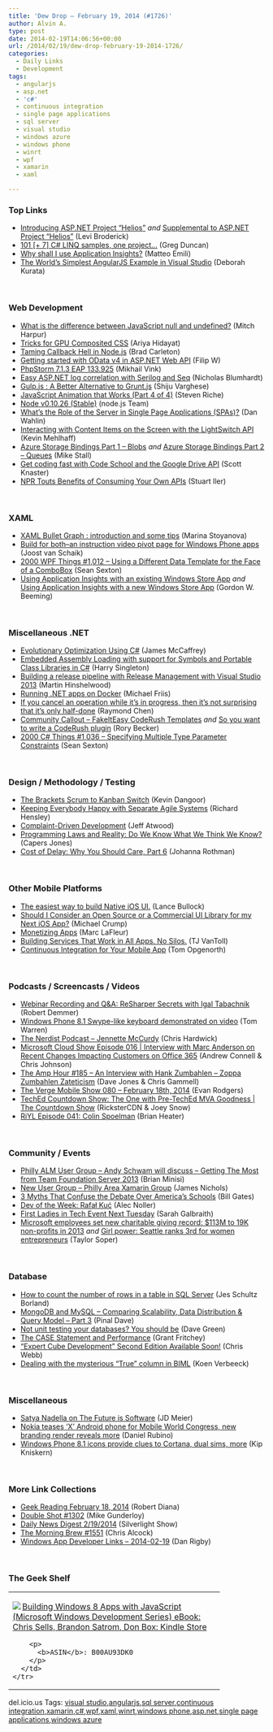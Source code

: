 ```yaml
---
title: 'Dew Drop – February 19, 2014 (#1726)'
author: Alvin A.
type: post
date: 2014-02-19T14:06:56+00:00
url: /2014/02/19/dew-drop-february-19-2014-1726/
categories:
  - Daily Links
  - Development
tags:
  - angularjs
  - asp.net
  - 'c#'
  - continuous integration
  - single page applications
  - sql server
  - visual studio
  - windows azure
  - windows phone
  - winrt
  - wpf
  - xamarin
  - xaml

---
```

### <a name="top"></a>Top Links

  * <a href="http://blogs.msdn.com/b/webdev/archive/2014/02/18/introducing-asp-net-project-helios.aspx" target="_blank">Introducing ASP.NET Project “Helios”</a> _and_ <a href="http://blogs.msdn.com/b/webdev/archive/2014/02/18/supplemental-to-asp-net-project-helios.aspx" target="_blank">Supplemental to ASP.NET Project “Helios”</a> (Levi Broderick)
  * <a href="http://coolthingoftheday.blogspot.com/2014/02/101-7-c-linq-samples-one-project.html" target="_blank">101 [+ 7] C# LINQ samples, one project&#8230;</a> (Greg Duncan)
  * <a href="http://mattvsts.blogspot.co.uk/2014/02/why-shall-i-use-application-insights.html" target="_blank">Why shall I use Application Insights?</a> (Matteo Emili)
  * <a href="http://msmvps.com/blogs/deborahk/archive/2014/02/18/the-world-s-simplest-angularjs-example-in-visual-studio.aspx" target="_blank">The World&#8217;s Simplest AngularJS Example in Visual Studio</a> (Deborah Kurata)

&nbsp;

### <a name="web"></a>Web Development

  * <a href="http://wintellect.com/blogs/mharpur/what-is-the-difference-between-javascript-null-and-undefined" target="_blank">What is the difference between JavaScript null and undefined?</a> (Mitch Harpur)
  * <a href="http://ariya.ofilabs.com/2014/02/tricks-for-gpu-composited-css.html" target="_blank">Tricks for GPU Composited CSS</a> (Ariya Hidayat)
  * <a href="http://feedproxy.google.com/~r/LosTechies/~3/0maLB1_yNlA/" target="_blank">Taming Callback Hell in Node.js</a> (Brad Carleton)
  * <a href="http://www.strathweb.com/2014/02/getting-started-odata-v4-asp-net-web-api/" target="_blank">Getting started with OData v4 in ASP.NET Web API</a> (Filip W)
  * <a href="http://blog.jetbrains.com/phpstorm/2014/02/phpstorm-7-1-3-eap-133-925/?utm_source=rss&utm_medium=rss&utm_campaign=phpstorm-7-1-3-eap-133-925" target="_blank">PhpStorm 7.1.3 EAP 133.925</a> (Mikhail Vink)
  * <a href="http://nblumhardt.com/2014/02/easy-asp-net-log-correlation/" target="_blank">Easy ASP.NET log correlation with Serilog and Seq</a> (Nicholas Blumhardt)
  * <a href="http://feedproxy.google.com/~r/ShijuVBlog/~3/iCzvuLTzMDw/gulp-js-a-better-alternative-to-grunt-js.aspx" target="_blank">Gulp.js : A Better Alternative to Grunt.js</a> (Shiju Varghese)
  * <a href="http://feedproxy.google.com/~r/nettuts/~3/e4maC2IkY-o/javascript-animation-that-works-part-4-of-4--net-35263" target="_blank">JavaScript Animation that Works (Part 4 of 4)</a> (Steven Riche)
  * <a href="http://blog.nodejs.org/2014/02/18/node-v0-10-26-stable/" target="_blank">Node v0.10.26 (Stable)</a> (node.js Team)
  * <a href="http://weblogs.asp.net/dwahlin/archive/2014/02/18/what-s-the-role-of-the-server-in-single-page-applications-spas.aspx" target="_blank">What’s the Role of the Server in Single Page Applications (SPAs)?</a> (Dan Wahlin)
  * <a href="http://blogs.msdn.com/b/lightswitch/archive/2014/02/18/interacting-with-content-items-on-the-screen-with-the-lightswitch-api-kevin-mehlhaff.aspx" target="_blank">Interacting with Content Items on the Screen with the LightSwitch API</a> (Kevin Mehlhaff)
  * <a href="http://blogs.msdn.com/b/jmstall/archive/2014/02/18/azure-storage-bindings-part-1-blobs.aspx" target="_blank">Azure Storage Bindings Part 1 – Blobs</a> _and_ <a href="http://blogs.msdn.com/b/jmstall/archive/2014/02/18/azure-storage-bindings-part-2-queues.aspx" target="_blank">Azure Storage Bindings Part 2 – Queues</a> (Mike Stall)
  * <a href="http://feedproxy.google.com/~r/GDBcode/~3/cUXeQ4hMfh4/get-coding-fast-with-code-school-and.html" target="_blank">Get coding fast with Code School and the Google Drive API</a> (Scott Knaster)
  * <a href="http://feedproxy.google.com/~r/ProgrammableWeb/~3/xlZOvi43fW8/" target="_blank">NPR Touts Benefits of Consuming Your Own APIs</a> (Stuart Iler)

&nbsp;

### <a name="silverlight"></a>XAML

  * <a href="http://www.infragistics.com/community/blogs/marina_stoyanova/archive/2014/02/18/xaml-bullet-graph.aspx" target="_blank">XAML Bullet Graph : introduction and some tips</a> (Marina Stoyanova)
  * <a href="http://feedproxy.google.com/~r/blogspot/dotnetbyexample/~3/6-6WQbncjNs/build-for-bothan-instruction-video_18.html" target="_blank">Build for both–an instruction video pivot page for Windows Phone apps</a> (Joost van Schaik)
  * <a href="http://wpf.2000things.com/2014/02/19/1012-using-a-different-data-template-for-the-face-of-a-combobox/" target="_blank">2000 WPF Things #1,012 – Using a Different Data Template for the Face of a ComboBox</a> (Sean Sexton)
  * <a href="http://www.codeproject.com/Articles/729578/Using-Application-Insights-with-an-existing-Window" target="_blank">Using Application Insights with an existing Windows Store App</a> _and_ <a href="http://www.codeproject.com/Articles/729579/Using-Application-Insights-with-a-new-Windows-Stor" target="_blank">Using Application Insights with a new Windows Store App</a> (Gordon W. Beeming)

&nbsp;

### <a name="dotnet"></a>Miscellaneous .NET

  * <a href="http://visualstudiomagazine.com/articles/2014/02/01/evolutionary-optimization-using-c.aspx" target="_blank">Evolutionary Optimization Using C#</a> (James McCaffrey)
  * <a href="http://feedproxy.google.com/~r/CodingMurmur/~3/OqnXcXKJoJw/embedded-assembly-loading-with-support.html" target="_blank">Embedded Assembly Loading with support for Symbols and Portable Class Libraries in C#</a> (Harry Singleton)
  * <a href="http://nakedalm.com/building-release-pipeline-release-management-visual-studio-2013/" target="_blank">Building a release pipeline with Release Management with Visual Studio 2013</a> (Martin Hinshelwood)
  * <a href="http://friism.com/running-net-apps-on-docker" target="_blank">Running .NET apps on Docker</a> (Michael Friis)
  * <a href="http://blogs.msdn.com/b/oldnewthing/archive/2014/02/18/10500937.aspx" target="_blank">If you cancel an operation while it&#8217;s in progress, then it&#8217;s not surprising that it&#8217;s only half-done</a> (Raymond Chen)
  * <a href="https://community.devexpress.com:443/blogs/rorybecker/archive/2014/02/18/community-callout-fakeiteasy-coderush-templates.aspx" target="_blank">Community Callout – FakeItEasy CodeRush Templates</a> _and_ <a href="https://community.devexpress.com:443/blogs/rorybecker/archive/2014/02/18/so-you-want-to-write-a-coderush-plugin.aspx" target="_blank">So you want to write a CodeRush plugin</a> (Rory Becker)
  * <a href="http://csharp.2000things.com/2014/02/19/1036-specifying-multiple-type-parameter-constraints/" target="_blank">2000 C# Things #1,036 – Specifying Multiple Type Parameter Constraints</a> (Sean Sexton)

&nbsp;

### <a name="design"></a>Design / Methodology / Testing

  * <a href="http://feedproxy.google.com/~r/blueskyonmars/all/~3/s-7bYSXEBHE/" target="_blank">The Brackets Scrum to Kanban Switch</a> (Kevin Dangoor)
  * <a href="http://feedproxy.google.com/~r/LeadingAgile/~3/W1B7-dvOwv8/" target="_blank">Keeping Everybody Happy with Separate Agile Systems</a> (Richard Hensley)
  * <a href="http://www.codinghorror.com/blog/2014/02/complaint-driven-development.html" target="_blank">Complaint-Driven Development</a> (Jeff Atwood)
  * <a href="http://www.drdobbs.com/architecture-and-design/programming-laws-and-reality-do-we-know/240166164" target="_blank">Programming Laws and Reality: Do We Know What We Think We Know?</a> (Capers Jones)
  * <a href="http://feedproxy.google.com/~r/ManagingProductDevelopment/~3/bXOSkNpR-9s/cost-of-delay-why-you-should-care-part-6.html" target="_blank">Cost of Delay: Why You Should Care, Part 6</a> (Johanna Rothman)

&nbsp;

### <a name="mobile"></a>Other Mobile Platforms

  * <a href="http://blog.falafel.com/Blogs/LanceBullock/lance-bullock/2014/02/18/the-easiest-way-to-build-native-ios-ui" target="_blank">The easiest way to build Native iOS UI.</a> (Lance Bullock)
  * <a href="http://feedproxy.google.com/~r/Telerik/~3/8Y73_6di_R0/should-i-consider-an-open-source-or-a-commercial-ui-library-for-my-next-ios-app-" target="_blank">Should I Consider an Open Source or a Commercial UI Library for my Next iOS App?</a> (Michael Crump)
  * <a href="http://massivescale.com/pages/monetizing-apps/" target="_blank">Monetizing Apps</a> (Marc LaFleur)
  * <a href="http://feedproxy.google.com/~r/Telerik/~3/0klDoNjbkEU/building-services-that-work-in-all-apps.-no-silos-" target="_blank">Building Services That Work in All Apps. No Silos.</a> (TJ VanToll)
  * <a href="http://blog.xamarin.com/continuous-integration-for-your-mobile-app/" target="_blank">Continuous Integration for Your Mobile App</a> (Tom Opgenorth)

&nbsp;

### <a name="podcasts"></a>Podcasts / Screencasts / Videos

  * <a href="http://blog.jetbrains.com/dotnet/2014/02/18/webinar-recording-and-qa-resharper-secrets-with-igal-tabachnik/?utm_source=rss&utm_medium=rss&utm_campaign=webinar-recording-and-qa-resharper-secrets-with-igal-tabachnik" target="_blank">Webinar Recording and Q&A: ReSharper Secrets with Igal Tabachnik</a> (Robert Demmer)
  * <a href="http://www.theverge.com/2014/2/18/5421838/windows-phone-8-1-swype-like-keyboard-demonstrated-on-video" target="_blank">Windows Phone 8.1 Swype-like keyboard demonstrated on video</a> (Tom Warren)
  * <a href="http://nerdist.libsyn.com/jennette-mccurdy" target="_blank">The Nerdist Podcast &#8211; Jennette McCurdy</a> (Chris Hardwick)
  * <a href="http://feeds.microsoftcloudshow.com/~r/microsoftcloudshowepisodes/~3/cBLufW9onx8/016-interview-with-marc-anderson-on-recent-changes-impacting-customers-on-office-365" target="_blank">Microsoft Cloud Show Episode 016 | Interview with Marc Anderson on Recent Changes Impacting Customers on Office 365</a> (Andrew Connell & Chris Johnson)
  * <a href="http://feedproxy.google.com/~r/TheAmpHour/~3/XdF7LDh0u2c/" target="_blank">The Amp Hour #185 – An Interview with Hank Zumbahlen – Zoppa Zumbahlen Zateticism</a> (Dave Jones & Chris Gammell)
  * <a href="http://www.theverge.com/2014/2/18/5418932/the-verge-mobile-show-080-february-18th-2014-video" target="_blank">The Verge Mobile Show 080 &#8211; February 18th, 2014</a> (Evan Rodgers)
  * <a href="http://channel9.msdn.com/Shows/The-Countdown-Show/TechEd-Countdown-Show-The-One-with-Pre-TechEd-MVA-resources" target="_blank">TechEd Countdown Show: The One with Pre-TechEd MVA Goodness | The Countdown Show</a> (RicksterCDN & Joey Snow)
  * <a href="http://riyl.podbean.com/2014/02/18/episode-041-colin-spoelman/" target="_blank">RiYL Episode 041: Colin Spoelman</a> (Brian Heater)

&nbsp;

### <a name="events"></a>Community / Events

  * <a href="http://www.meetup.com/Philly-Application-Lifecycle-Management-User-Group/events/166449942/" target="_blank">Philly ALM User Group &#8211; Andy Schwam will discuss &#8211; Getting The Most from Team Foundation Server 2013</a> (Brian Minisi)
  * <a href="http://www.meetup.com/PhillyXamarin/" target="_blank">New User Group &#8211; Philly Area Xamarin Group</a> (James Nichols)
  * <a href="http://www.thegatesnotes.com/Topics/Education/3-Myths-About-Americas-Schools-Common-Core" target="_blank">3 Myths That Confuse the Debate Over America’s Schools</a> (Bill Gates)
  * <a href="http://feeds.dzone.com/~r/zones/dotnet/~3/fxicBW9eqfQ/dev-week-rafal-kuc" target="_blank">Dev of the Week: Rafał Kuć</a> (Alec Noller)
  * <a href="http://www.geekadelphia.com/2014/02/18/first-ladies-in-tech-event-next-tuesday/" target="_blank">First Ladies in Tech Event Next Tuesday</a> (Sarah Galbraith)
  * <a href="http://feedproxy.google.com/~r/geekwire/~3/muVrClFe6Ns/" target="_blank">Microsoft employees set new charitable giving record: $113M to 19K non-profits in 2013</a> _and_ <a href="http://feedproxy.google.com/~r/geekwire/~3/3yuEFLb-E48/" target="_blank">Girl power: Seattle ranks 3rd for women entrepreneurs</a> (Taylor Soper)

&nbsp;

### <a name="sql"></a>Database

  * <a href="http://feedproxy.google.com/~r/BrentOzar-SqlServerDba/~3/xpjGfdaLR_s/" target="_blank">How to count the number of rows in a table in SQL Server</a> (Jes Schultz Borland)
  * <a href="http://blog.sqlauthority.com/2014/02/19/mongodb-and-mysql-comparing-scalability-data-distribution-query-model-part-3/" target="_blank">MongoDB and MySQL – Comparing Scalability, Data Distribution & Query Model – Part 3</a> (Pinal Dave)
  * <a href="http://blog.pluralsight.com/unit-testing-databases" target="_blank">Not unit testing your databases? You should be</a> (Dave Green)
  * <a href="http://www.sqlservercentral.com/blogs/scarydba/2014/02/18/the-case-statement-and-performance/" target="_blank">The CASE Statement and Performance</a> (Grant Fritchey)
  * <a href="http://cwebbbi.wordpress.com/2014/02/18/expert-cube-development-second-edition-available-soon/" target="_blank">“Expert Cube Development” Second Edition Available Soon!</a> (Chris Webb)
  * <a href="http://blogs.lessthandot.com/index.php/datamgmt/ssis/dealing-with-the-mysterious-true-column-in-biml/" target="_blank">Dealing with the mysterious “True” column in BIML</a> (Koen Verbeeck)

&nbsp;

### <a name="misc"></a>Miscellaneous

  * <a href="http://feedproxy.google.com/~r/jmeier/~3/qcLl0Xitp7I/satya-nadella-on-the-future-is-software.aspx" target="_blank">Satya Nadella on The Future is Software</a> (JD Meier)
  * <a href="http://feedproxy.google.com/~r/wmexperts/~3/yM2PUk4vqqk/story01.htm" target="_blank">Nokia teases ‘X’ Android phone for Mobile World Congress, new branding render reveals more</a> (Daniel Rubino)
  * <a href="http://feedproxy.google.com/~r/liveside/~3/QT9BMdDmJ2c/" target="_blank">Windows Phone 8.1 icons provide clues to Cortana, dual sims, more</a> (Kip Kniskern)

&nbsp;

### <a name="links"></a>More Link Collections

  * <a href="http://feeds.regulargeek.com/~r/RegularGeek/~3/vICk3-gFjMs/" target="_blank">Geek Reading February 18, 2014</a> (Robert Diana)
  * <a href="http://afreshcup.com/home/2014/2/19/double-shot-1302.html" target="_blank">Double Shot #1302</a> (Mike Gunderloy)
  * <a href="http://feedproxy.google.com/~r/silverlightshow/~3/9C7OJz_ULzY/Daily-News-Digest-2-19-2014.aspx" target="_blank">Daily News Digest 2/19/2014</a> (Silverlight Show)
  * <a href="http://feedproxy.google.com/~r/ReflectivePerspective/~3/LetbyH8NTEE/" target="_blank">The Morning Brew #1551</a> (Chris Alcock)
  * <a href="http://windowsappdev.com/2014/02/19/windows-app-developer-links-2014-02-19/" target="_blank">Windows App Developer Links &#8211; 2014-02-19</a> (Dan Rigby)

&nbsp;

### <a name="shelf"></a>The Geek Shelf

<div id="scid:7dc1bd33-94bd-46fd-a20b-0131235bcd47:7a2c85a9-8763-4fb5-aecc-f7a637ae4df2" class="wlWriterEditableSmartContent" style="float: none; padding-bottom: 0px; padding-top: 0px; padding-left: 0px; margin: 0px; display: inline; padding-right: 0px">
  <table cellspacing="0" cellpadding="2" width="400" border="0" unselectable="on">
    <tr>
      <td valign="top" width="400">
        <p>
          <a title="Building Windows 8 Apps with JavaScript (Microsoft Windows Development Series) eBook: Chris Sells, Brandon Satrom, Don Box: Kindle Store" href="http://www.amazon.com/exec/obidos/ASIN/B00AU93DK0/alvinashcraft-20"><img data-recalc-dims="1" decoding="async" src="https://i0.wp.com/images.amazon.com/images/P/B00AU93DK0.01.MZZZZZZZ.jpg?w=660" border="0" align="left" style="float:left" />Building Windows 8 Apps with JavaScript (Microsoft Windows Development Series) eBook: Chris Sells, Brandon Satrom, Don Box: Kindle Store</a>
        </p>
        
        <p>
          <b>ASIN</b>: B00AU93DK0
        </p>
      </td>
    </tr>
  </table>
</div>

<div id="scid:0767317B-992E-4b12-91E0-4F059A8CECA8:e3136633-8cc4-4b88-8dbe-e7b374b796bb" class="wlWriterEditableSmartContent" style="float: none; padding-bottom: 0px; padding-top: 0px; padding-left: 0px; margin: 0px; display: inline; padding-right: 0px">
  del.icio.us Tags: <a href="http://del.icio.us/popular/visual+studio" rel="tag">visual studio</a>,<a href="http://del.icio.us/popular/angularjs" rel="tag">angularjs</a>,<a href="http://del.icio.us/popular/sql+server" rel="tag">sql server</a>,<a href="http://del.icio.us/popular/continuous+integration" rel="tag">continuous integration</a>,<a href="http://del.icio.us/popular/xamarin" rel="tag">xamarin</a>,<a href="http://del.icio.us/popular/c%23" rel="tag">c#</a>,<a href="http://del.icio.us/popular/wpf" rel="tag">wpf</a>,<a href="http://del.icio.us/popular/xaml" rel="tag">xaml</a>,<a href="http://del.icio.us/popular/winrt" rel="tag">winrt</a>,<a href="http://del.icio.us/popular/windows+phone" rel="tag">windows phone</a>,<a href="http://del.icio.us/popular/asp.net" rel="tag">asp.net</a>,<a href="http://del.icio.us/popular/single+page+applications" rel="tag">single page applications</a>,<a href="http://del.icio.us/popular/windows+azure" rel="tag">windows azure</a>
</div>